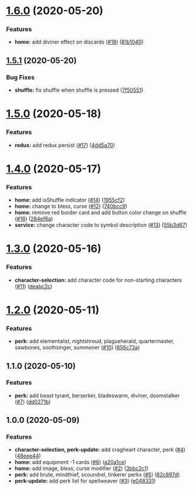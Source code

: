 # [1.6.0](https://github.com/anli/rna-gloomhaven/compare/1.5.1...1.6.0) (2020-05-20)

### Features

- **home:** add diviner effect on discards ([#18](https://github.com/anli/rna-gloomhaven/issues/18)) ([81b1040](https://github.com/anli/rna-gloomhaven/commit/81b1040a06437135bf46639430860017acadc2ca))

## [1.5.1](https://github.com/anli/rna-gloomhaven/compare/1.5.0...1.5.1) (2020-05-20)

### Bug Fixes

- **shuffle:** fix shuffle when shuffle is pressed ([7f50551](https://github.com/anli/rna-gloomhaven/commit/7f50551845f2aac5a55c926df14f5f7fbcc06adf))

# [1.5.0](https://github.com/anli/rna-gloomhaven/compare/1.4.0...1.5.0) (2020-05-18)

### Features

- **redux:** add redux persist ([#17](https://github.com/anli/rna-gloomhaven/issues/17)) ([4dd5a70](https://github.com/anli/rna-gloomhaven/commit/4dd5a7001826fdb492c679fd560669cda241b37c))

# [1.4.0](https://github.com/anli/rna-gloomhaven/compare/1.3.0...1.4.0) (2020-05-17)

### Features

- **home:** add isShuffle indicator ([#14](https://github.com/anli/rna-gloomhaven/issues/14)) ([1955cf2](https://github.com/anli/rna-gloomhaven/commit/1955cf20dd1b9b74344526cb0e5a37f70b743046))
- **home:** change to bless, curse ([#12](https://github.com/anli/rna-gloomhaven/issues/12)) ([740bcc9](https://github.com/anli/rna-gloomhaven/commit/740bcc9a231a40ef1808a216f9574d99bbb0b226))
- **home:** remove red border card and add button color change on shuffle ([#16](https://github.com/anli/rna-gloomhaven/issues/16)) ([284ef6a](https://github.com/anli/rna-gloomhaven/commit/284ef6a10931be7de14981d841cc2d596e30c1a8))
- **service:** change character code to symbol description ([#13](https://github.com/anli/rna-gloomhaven/issues/13)) ([55b3d67](https://github.com/anli/rna-gloomhaven/commit/55b3d671e399bb8d1b69209121ecfdec555d7a62))

# [1.3.0](https://github.com/anli/rna-gloomhaven/compare/1.2.0...1.3.0) (2020-05-16)

### Features

- **character-selection:** add character code for non-starting characters ([#11](https://github.com/anli/rna-gloomhaven/issues/11)) ([deabc2c](https://github.com/anli/rna-gloomhaven/commit/deabc2cc4f96ec1a1b6cc009ce4711aa705667f0))

# [1.2.0](https://github.com/anli/rna-gloomhaven/compare/1.1.0...1.2.0) (2020-05-11)

### Features

- **perk:** add elementalist, nightshroud, plagueherald, quartermaster, sawbones, soothsinger, summoner ([#10](https://github.com/anli/rna-gloomhaven/issues/10)) ([856c73a](https://github.com/anli/rna-gloomhaven/commit/856c73a9fef7eec8df8966c8d7b5e7e4d30936cb))

## 1.1.0 (2020-05-10)

### Features

- **perk:** add beast tyrant, berserker, bladeswarm, diviner, doomstalker ([#7](https://github.com/anli/rna-gloomhaven/issues/7)) ([dd0271b](https://github.com/anli/rna-gloomhaven/commit/dd0271b44ee0d7639e364ac171689d1bc23c7746))

## 1.0.0 (2020-05-09)

### Features

- **character-selection, perk-update:** add cragheart character, perk ([#4](https://github.com/anli/rna-gloomhaven/issues/4)) ([48eee44](https://github.com/anli/rna-gloomhaven/commit/48eee44b0a24d57acebb89716e10fb10787357d6))
- **home:** add equipment -1 cards ([#6](https://github.com/anli/rna-gloomhaven/issues/6)) ([a20a1ce](https://github.com/anli/rna-gloomhaven/commit/a20a1ce1d1d9e0bbe0743014f96f9faf40cb9a97))
- **home:** add image, bless, curse modifier ([#2](https://github.com/anli/rna-gloomhaven/issues/2)) ([3bbc2c1](https://github.com/anli/rna-gloomhaven/commit/3bbc2c17871fb5ee07f8781401a3be24e4608a22))
- **perk:** add brute, mindthief, scoundrel, tinkerer perks ([#5](https://github.com/anli/rna-gloomhaven/issues/5)) ([82c897d](https://github.com/anli/rna-gloomhaven/commit/82c897db1540829f2b1bb5cac122f1d04018995b))
- **perk-update:** add perk list for spellweaver ([#3](https://github.com/anli/rna-gloomhaven/issues/3)) ([e048331](https://github.com/anli/rna-gloomhaven/commit/e048331432346a4aeff1271796da3e5f1a7ae847))
